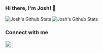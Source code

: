 ### Hi there, I'm Josh! 👋

<img align="left" alt="Josh's Github Stats" src="https://github-readme-stats.vercel.app/api?username=joshbaumann&show_icons=true&hide_border=true&count_private=true&include_all_commits=true&theme=onedark" />

<img alt="Josh's Github Stats" src="https://github-readme-stats.vercel.app/api/top-langs/?username=joshbaumann&theme=onedark&layout=compact" />

### Connect with me
[<img alt="joshbaumann | LinkedIn" width="22px" src="https://cdn.jsdelivr.net/npm/simple-icons@v3/icons/linkedin.svg" />][linkedin]

[linkedin]: https://nz.linkedin.com/in/joshua-baumann-83ba3573
